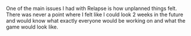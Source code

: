 One of the main issues I had with Relapse is how unplanned things felt. There was never a point where I felt like I could look 2 weeks in the future and would know what exactly everyone would be working on and what the game would look like.

